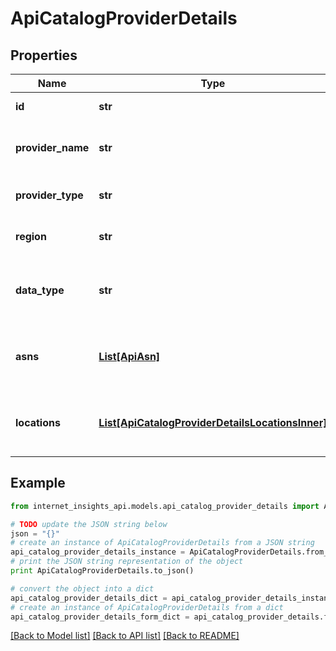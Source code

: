 # ApiCatalogProviderDetails


## Properties
Name | Type | Description | Notes
------------ | ------------- | ------------- | -------------
**id** | **str** | The catalog provider ID. | [optional] 
**provider_name** | **str** | The name of the catalog provider. | [optional] 
**provider_type** | **str** | The type of catalog provider. | [optional] 
**region** | **str** | The catalog provider region. | [optional] 
**data_type** | **str** | The type of data produced by the provider. | [optional] 
**asns** | [**List[ApiAsn]**](ApiAsn.md) | List of ASN&#39;s covered by the Provider. | [optional] 
**locations** | [**List[ApiCatalogProviderDetailsLocationsInner]**](ApiCatalogProviderDetailsLocationsInner.md) | List of locations covered by the Provider. | [optional] 

## Example

```python
from internet_insights_api.models.api_catalog_provider_details import ApiCatalogProviderDetails

# TODO update the JSON string below
json = "{}"
# create an instance of ApiCatalogProviderDetails from a JSON string
api_catalog_provider_details_instance = ApiCatalogProviderDetails.from_json(json)
# print the JSON string representation of the object
print ApiCatalogProviderDetails.to_json()

# convert the object into a dict
api_catalog_provider_details_dict = api_catalog_provider_details_instance.to_dict()
# create an instance of ApiCatalogProviderDetails from a dict
api_catalog_provider_details_form_dict = api_catalog_provider_details.from_dict(api_catalog_provider_details_dict)
```
[[Back to Model list]](../README.md#documentation-for-models) [[Back to API list]](../README.md#documentation-for-api-endpoints) [[Back to README]](../README.md)


